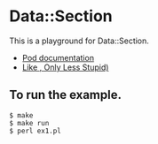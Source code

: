 # Data::Section

This is a playground for Data::Section.
- [Pod documentation](https://metacpan.org/pod/Data::Section)
- [Like <DATA>, Only Less Stupid)](http://advent.rjbs.manxome.org/2009/2009-12-09.html)

## To run the example.
```
$ make
$ make run
$ perl ex1.pl
```
